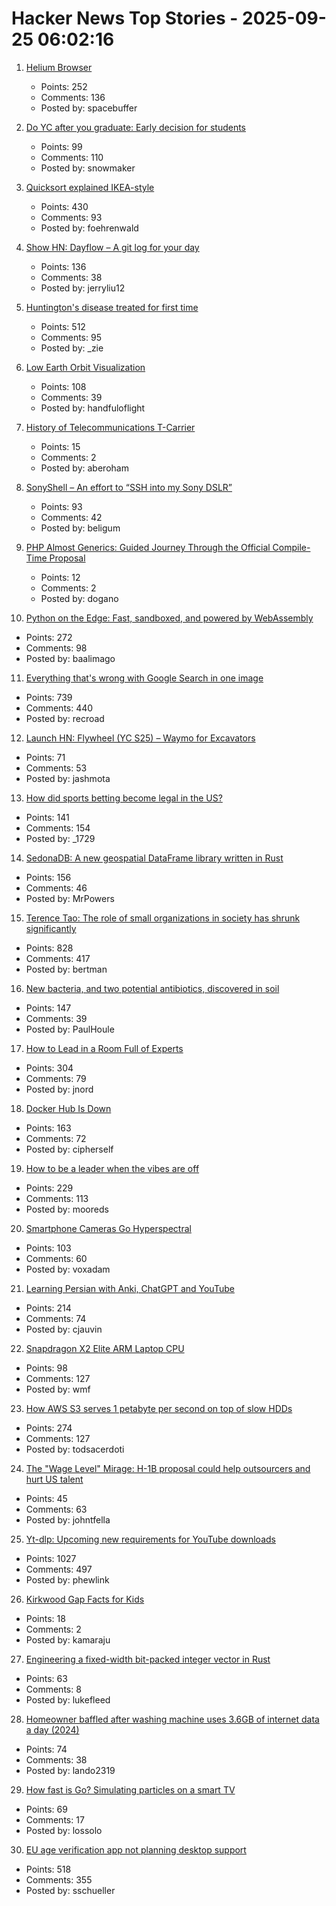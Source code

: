 # Hacker News Top Stories - 2025-09-25 06:02:16

1. [Helium Browser](https://helium.computer/)
   - Points: 252
   - Comments: 136
   - Posted by: spacebuffer

2. [Do YC after you graduate: Early decision for students](https://www.ycombinator.com/early-decision)
   - Points: 99
   - Comments: 110
   - Posted by: snowmaker

3. [Quicksort explained IKEA-style](https://idea-instructions.com/quick-sort/)
   - Points: 430
   - Comments: 93
   - Posted by: foehrenwald

4. [Show HN: Dayflow – A git log for your day](https://github.com/JerryZLiu/Dayflow)
   - Points: 136
   - Comments: 38
   - Posted by: jerryliu12

5. [Huntington's disease treated for first time](https://www.bbc.com/news/articles/cevz13xkxpro)
   - Points: 512
   - Comments: 95
   - Posted by: _zie

6. [Low Earth Orbit Visualization](https://platform.leolabs.space/visualization)
   - Points: 108
   - Comments: 39
   - Posted by: handfuloflight

7. [History of Telecommunications T-Carrier](https://computer.rip/2025-09-20-T-carrier.html)
   - Points: 15
   - Comments: 2
   - Posted by: aberoham

8. [SonyShell – An effort to “SSH into my Sony DSLR”](https://github.com/goudvuur/sonyshell)
   - Points: 93
   - Comments: 42
   - Posted by: beligum

9. [PHP Almost Generics: Guided Journey Through the Official Compile-Time Proposal](https://doganoo.medium.com/generics-in-php-from-blog-series-to-book-d2d4130bdeff)
   - Points: 12
   - Comments: 2
   - Posted by: dogano

10. [Python on the Edge: Fast, sandboxed, and powered by WebAssembly](https://wasmer.io/posts/python-on-the-edge-powered-by-webassembly)
   - Points: 272
   - Comments: 98
   - Posted by: baalimago

11. [Everything that's wrong with Google Search in one image](https://bitbytebit.substack.com/p/everything-thats-wrong-with-google)
   - Points: 739
   - Comments: 440
   - Posted by: recroad

12. [Launch HN: Flywheel (YC S25) – Waymo for Excavators](undefined)
   - Points: 71
   - Comments: 53
   - Posted by: jashmota

13. [How did sports betting become legal in the US?](https://shreyashariharan.substack.com/p/how-did-sports-betting-become-legal)
   - Points: 141
   - Comments: 154
   - Posted by: _1729

14. [SedonaDB: A new geospatial DataFrame library written in Rust](https://sedona.apache.org/latest/blog/2025/09/24/introducing-sedonadb-a-single-node-analytical-database-engine-with-geospatial-as-a-first-class-citizen/)
   - Points: 156
   - Comments: 46
   - Posted by: MrPowers

15. [Terence Tao: The role of small organizations in society has shrunk significantly](https://mathstodon.xyz/@tao/115259943398316677)
   - Points: 828
   - Comments: 417
   - Posted by: bertman

16. [New bacteria, and two potential antibiotics, discovered in soil](https://www.rockefeller.edu/news/38239-hundreds-of-new-bacteria-and-two-potential-antibiotics-found-in-soil/)
   - Points: 147
   - Comments: 39
   - Posted by: PaulHoule

17. [How to Lead in a Room Full of Experts](https://idiallo.com/blog/how-to-lead-in-a-room-full-of-experts)
   - Points: 304
   - Comments: 79
   - Posted by: jnord

18. [Docker Hub Is Down](https://www.dockerstatus.com/pages/incident/533c6539221ae15e3f000031/68d47a2f93c09e05486d93a9)
   - Points: 163
   - Comments: 72
   - Posted by: cipherself

19. [How to be a leader when the vibes are off](https://chaoticgood.management/how-to-be-a-leader-when-the-vibes-are-off/)
   - Points: 229
   - Comments: 113
   - Posted by: mooreds

20. [Smartphone Cameras Go Hyperspectral](https://spectrum.ieee.org/hyperspectral-imaging)
   - Points: 103
   - Comments: 60
   - Posted by: voxadam

21. [Learning Persian with Anki, ChatGPT and YouTube](https://cjauvin.github.io/posts/learning-persian/)
   - Points: 214
   - Comments: 74
   - Posted by: cjauvin

22. [Snapdragon X2 Elite ARM Laptop CPU](https://www.qualcomm.com/products/mobile/snapdragon/laptops-and-tablets/snapdragon-x2-elite)
   - Points: 98
   - Comments: 127
   - Posted by: wmf

23. [How AWS S3 serves 1 petabyte per second on top of slow HDDs](https://bigdata.2minutestreaming.com/p/how-aws-s3-scales-with-tens-of-millions-of-hard-drives)
   - Points: 274
   - Comments: 127
   - Posted by: todsacerdoti

24. [The "Wage Level" Mirage: H-1B proposal could help outsourcers and hurt US talent](https://ifp.org/the-wage-level-mirage/)
   - Points: 45
   - Comments: 63
   - Posted by: johntfella

25. [Yt-dlp: Upcoming new requirements for YouTube downloads](https://github.com/yt-dlp/yt-dlp/issues/14404)
   - Points: 1027
   - Comments: 497
   - Posted by: phewlink

26. [Kirkwood Gap Facts for Kids](https://kids.kiddle.co/Kirkwood_gap)
   - Points: 18
   - Comments: 2
   - Posted by: kamaraju

27. [Engineering a fixed-width bit-packed integer vector in Rust](https://lukefleed.xyz/posts/compressed-fixedvec/)
   - Points: 63
   - Comments: 8
   - Posted by: lukefleed

28. [Homeowner baffled after washing machine uses 3.6GB of internet data a day (2024)](https://www.newsweek.com/homeowner-baffled-washing-machine-uses-3-6gb-internet-1862675)
   - Points: 74
   - Comments: 38
   - Posted by: lando2319

29. [How fast is Go? Simulating particles on a smart TV](https://dgerrells.com/blog/how-fast-is-go-simulating-millions-of-particles-on-a-smart-tv)
   - Points: 69
   - Comments: 17
   - Posted by: lossolo

30. [EU age verification app not planning desktop support](https://github.com/eu-digital-identity-wallet/av-doc-technical-specification/issues/22)
   - Points: 518
   - Comments: 355
   - Posted by: sschueller

